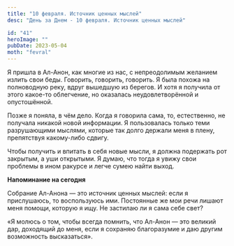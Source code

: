 ```yaml
---
title: "10 февраля. Источник ценных мыслей"
desc: "День за Днем - 10 февраля. Источник ценных мыслей"

id: "41"
heroImage: ""
pubDate: 2023-05-04
moth: "fevral"
---
```


Я пришла в Ал-Анон, как многие из нас, с непреодолимым желанием излить свои
беды. Говорить, говорить, говорить. Я была похожа на полноводную реку, вдруг
вышедшую из берегов. И хотя я получила от этого какое-то облегчение, но
оказалась неудовлетворённой и опустошённой.

Позже я поняла, в чём дело. Когда я говорила сама, то, естественно, не
получала никакой новой информации. Я пользовалась только теми разрушающими
мыслями, которые так долго держали меня в плену, препятствуя какому-либо
сдвигу.

Чтобы получить и впитать в себя новые мысли, я должна подержать рот закрытым,
а уши открытыми. Я думаю, что тогда я увижу свои проблемы в ином ракурсе и
легче сумею найти выход.

**Напоминание на сегодня**

Собрание Ал-Анона — это источник ценных мыслей: если я прислушаюсь, то
воспользуюсь ими. Постоянные же мои речи лишают меня помощи, которую я ищу. Не
застилаю ли я сама себе свет?

«Я молюсь о том, чтобы всегда помнить, что Ал-Анон — это великий дар,
доходящий до меня, если я сохраняю благоразумие и даю другим возможность
высказаться».
